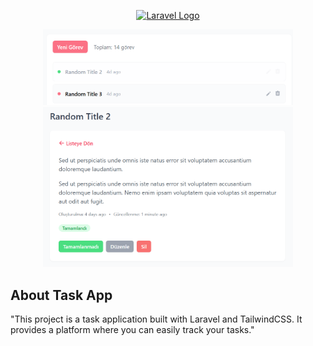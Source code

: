 <p align="center">
  <a href="https://laravel.com" target="_blank">
    <img src="https://raw.githubusercontent.com/laravel/art/master/logo-lockup/5%20SVG/2%20CMYK/1%20Full%20Color/laravel-logolockup-cmyk-red.svg" width="400" alt="Laravel Logo">
  </a>
</p>

<p align="center">
  <img src="public/img/web.png" width="400" alt="Task App Screenshot">
  <img src="public/img/web2.png" width="400" alt="Task App Screenshot">

</p>

## About Task App

"This project is a task application built with Laravel and TailwindCSS. It provides a platform where you can easily track your tasks."